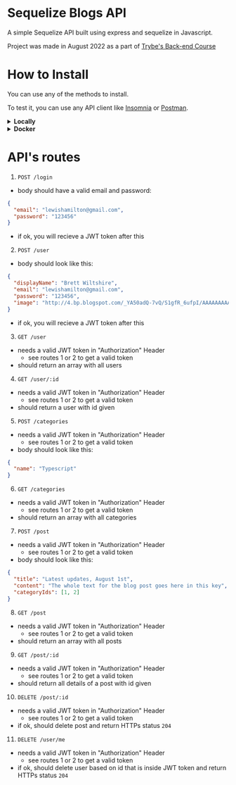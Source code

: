 # Sequelize Blogs API
A simple Sequelize API built using express and sequelize in Javascript.

Project was made in August 2022 as a part of [Trybe's Back-end Course](https://www.betrybe.com/)

# How to Install
You can use any of the methods to install.

To test it, you can use any API client like [Insomnia](https://insomnia.rest/) or [Postman](https://www.postman.com/).
<details>
  <summary><strong>Locally</strong></summary>

  1. `npm install`
  2. create a `.env` file based on `.env.example`
  2. `npm run prestart` &rarr; to create database
  3. `npm run seed` &rarr; to seed database
  5. `npm start`
</details>
<details>
  <summary><strong>Docker</strong></summary>

  1. `docker-compose up -d` &rarr; to install container
  2. `docker exec -it blogs_api bash` &rarr; to enter container
  3. `npm install`
  4. `npm run prestart` &rarr; to create database
  5. `npm run seed` &rarr; to seed database
  6. `npm start`
</details>

# API's routes
1. `POST /login`
  - body should have a valid email and password:
  ```json
  {
    "email": "lewishamilton@gmail.com",
    "password": "123456"
  }
  ```
  - if ok, you will recieve a JWT token after this
2. `POST /user`
  - body should look like this:
  ```json
  {
    "displayName": "Brett Wiltshire",
    "email": "lewishamilton@gmail.com",
    "password": "123456",
    "image": "http://4.bp.blogspot.com/_YA50adQ-7vQ/S1gfR_6ufpI/AAAAAAAAAAk/1ErJGgRWZDg/S45/brett.png"
  }
  ```
  - if ok, you will recieve a JWT token after this
3. `GET /user`
  - needs a valid JWT token in "Authorization" Header
    - see routes 1 or 2 to get a valid token
  - should return an array with all users
4. `GET /user/:id`
  - needs a valid JWT token in "Authorization" Header
    - see routes 1 or 2 to get a valid token
  - should return a user with id given
5. `POST /categories`
  - needs a valid JWT token in "Authorization" Header
    - see routes 1 or 2 to get a valid token
  - body should look like this:
  ```json
  {
    "name": "Typescript"
  }
  ```
6. `GET /categories`
  - needs a valid JWT token in "Authorization" Header
    - see routes 1 or 2 to get a valid token
  - should return an array with all categories
7. `POST /post`
  - needs a valid JWT token in "Authorization" Header
    - see routes 1 or 2 to get a valid token
  - body should look like this:
  ```json
  {
    "title": "Latest updates, August 1st",
    "content": "The whole text for the blog post goes here in this key",
    "categoryIds": [1, 2]
  }
  ```
8. `GET /post`
  - needs a valid JWT token in "Authorization" Header
    - see routes 1 or 2 to get a valid token
  - should return an array with all posts
9. `GET /post/:id`
  - needs a valid JWT token in "Authorization" Header
    - see routes 1 or 2 to get a valid token
  - should return all details of a post with id given
10. `DELETE /post/:id`
  - needs a valid JWT token in "Authorization" Header
    - see routes 1 or 2 to get a valid token
  - if ok, should delete post and return HTTPs status `204`
11. `DELETE /user/me`
  - needs a valid JWT token in "Authorization" Header
    - see routes 1 or 2 to get a valid token
  - if ok, should delete user based on id that is inside JWT token and return HTTPs status `204`
